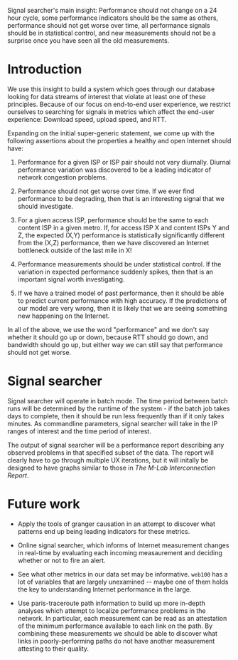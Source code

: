 Signal searcher's main insight: Performance should not change on a 24
hour cycle, some performance indicators should be the same as others,
performance should not get worse over time, all performance signals
should be in statistical control, and new measurements should not be a
surprise once you have seen all the old measurements.

# Introduction

We use this insight to build a system which goes through our database
looking for data streams of interest that violate at least one of
these principles.  Because of our focus on end-to-end user experience,
we restrict ourselves to searching for signals in metrics which affect
the end-user experience: Download speed, upload speed, and RTT.

Expanding on the initial super-generic statement, we come up with the
following assertions about the properties a healthy and open Internet
should have:

1. Performance for a given ISP or ISP pair should not vary diurnally.
   Diurnal performance variation was discovered to be a leading indicator
   of network congestion problems.

2. Performance should not get worse over time. If we ever find
   performance to be degrading, then that is an interesting signal that
   we should investigate.

3. For a given access ISP, performance should be the same to each
   content ISP in a given metro. If, for access ISP X and content ISPs Y
   and Z, the expected (X,Y) performance is statistically significantly
   different from the (X,Z) performance, then we have discovered an
   Internet bottleneck outside of the last mile in X!

4. Performance measurements should be under statistical control.  If
   the variation in expected performance suddenly spikes, then that is
   an important signal worth investigating.

5. If we have a trained model of past performance, then it should be
   able to predict current performance with high accuracy. If the
   predictions of our model are very wrong, then it is likely that we
   are seeing something new happening on the Internet.

In all of the above, we use the word "performance" and we don't say
whether it should go up or down, because RTT should go down, and bandwidth
should go up, but either way we can still say that performance should
not get worse.

# Signal searcher

Signal searcher will operate in batch mode. The time period between batch
runs will be determined by the runtime of the system - if the batch job
takes days to complete, then it should be run less frequently than if
it only takes minutes.  As commandline parameters, signal searcher will
take in the IP ranges of interest and the time period of interest.

The output of signal searcher will be a performance report describing
any observed problems in that specified subset of the data. The report
will clearly have to go through multiple UX iterations, but it will
initally be designed to have graphs similar to those in _The M-Lab
Interconnection Report_.

# Future work

- Apply the tools of granger causation in an attempt to discover what
  patterns end up being leading indicators for these metrics.

- Online signal searcher, which informs of Internet measurement changes in
  real-time by evaluating each incoming measaurement and deciding whether
  or not to fire an alert.

- See what other metrics in our data set may be informative. `web100`
  has a lot of variables that are largely unexamined -- maybe one of
  them holds the key to understanding Internet performance in the large.

- Use paris-traceroute path information to build up more in-depth
  analyses which attempt to localize performance problems in the network.
  In particular, each measurement can be read as an attestation of the
  minimum performance available to each link on the path. By combining
  these measurements we should be able to discover what links in
  poorly-performing paths do not have another measurement attesting to
  their quality.
